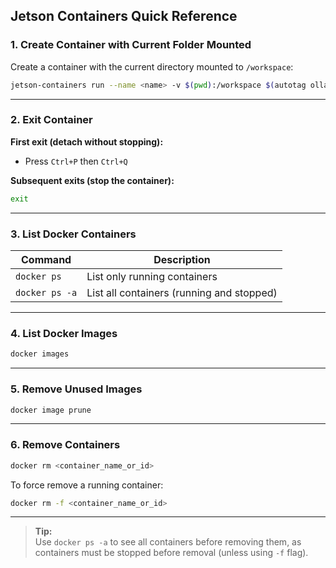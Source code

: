 ## **Jetson Containers Quick Reference**

### **1. Create Container with Current Folder Mounted**

Create a container with the current directory mounted to `/workspace`:

```bash
jetson-containers run --name <name> -v $(pwd):/workspace $(autotag ollama) bash
```

---

### **2. Exit Container**

**First exit (detach without stopping):**
- Press `Ctrl+P` then `Ctrl+Q`

**Subsequent exits (stop the container):**
```bash
exit
```

---

### **3. List Docker Containers**

|**Command**|**Description**|
|---|---|
|`docker ps`|List only running containers|
|`docker ps -a`|List all containers (running and stopped)|

---

### **4. List Docker Images**

```bash
docker images
```

---

### **5. Remove Unused Images**

```bash
docker image prune
```

---

### **6. Remove Containers**

```bash
docker rm <container_name_or_id>
```

To force remove a running container:

```bash
docker rm -f <container_name_or_id>
```

---

> **Tip:**  
> Use `docker ps -a` to see all containers before removing them, as containers must be stopped before removal (unless using `-f` flag).
